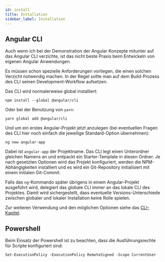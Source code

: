 ```yaml
---
id: install
title: Installation
sidebar_label: Installation
---
```

## Angular CLI

Auch wenn ich bei der Demonstration der Angular Konzepte mitunter auf das Angular
CLI verzichte, ist das nicht beste Praxis beim Entwickeln von eigenen Angular
Anwendungen.

Es müssen schon spezielle Anforderungen vorliegen, die einen solchen Verzicht
notwendig machen. In der Regel sollte man auf dem Build-Prozess des CLI seinen
Development-Workflow aufsetzen.

Das CLI wird normalerweise global installiert:

    npm install --global @angular/cli

Oder bei der Benutzung von ```yarn```:

    yarn global add @angular/cli

Und um ein erstes Angular-Projekt jetzt anzulegen (bei eventuellen Fragen des
CLI hier noch einfach die jeweilige Standard-Option übernehmen):

    ng new angular-app

Dabei ist ```angular-app``` der Projektname. Das CLI legt einen Unterordner
gleichen Namens an und entpackt ein Starter-Template in diesen Ordner. Je nach
gesetzten Optionen wird das Projekt konfiguriert, werden die NPM-Abhängigkeiten
installiert und es wird ein Git-Repository initialisiert mit einem initialen
Git-Commit.

Falls das ```ng```-Kommando später übrigens in einem Angular-Projekt ausgeführt
wird, delegiert das globale CLI immer an das lokale CLI des Projektes. Damit
wird sichergestellt, dass eventuelle Versions-Unterschiede zwischen globaler
und lokaler Installation keine Rolle spielen.

Zur weiteren Verwendung und den möglichen Optionen siehe das [CLI-Kapitel](/docs/dev-tooling/cli).

## Powershell

Beim Einsatz der Powershell ist zu beachten, dass die Ausführungsrechte für Scripte konfiguriert sind:

```
Set-ExecutionPolicy -ExecutionPolicy RemoteSigned -Scope CurrentUser
```